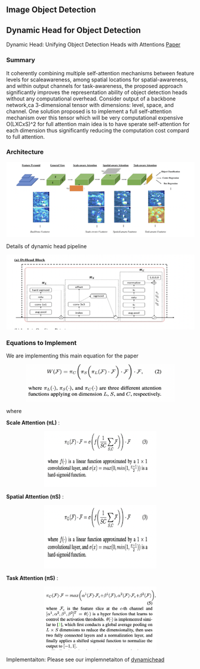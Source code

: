 
## Image Object Detection



## Dynamic Head for Object Detection

Dynamic Head: Unifying Object Detection Heads with Attentions  [Paper](https://arxiv.org/pdf/2106.08322)
 
 ### Summary 

It coherently combining multiple self-attention mechanisms between feature levels for scaleawareness, among spatial locations for spatial-awareness, and within output channels for task-awareness, the proposed approach significantly improves the representation ability of object detection heads without any computational
overhead. 
Consider output of a backbone network,ca 3-dimensional tensor with dimensions: level, space, and channel. One solution proposed is to implement a full self-attention mechanism over this tensor which will be very computational expensive O(LXCxS)^2 for full attention main idea is to have sperate self-attention for each dimension thus significantly reducing the computation cost compard to full attention.


### Architecture

<p align="center">
    <img src="imgs/dyanamichead.png" alt="Dynamic head Architecture" width="800" height="200">
</p>

Details of dynamic head pipeline

<p align="center">
    <img src="imgs/dynamichead_pipeline.png" alt="Dynamic head Architecture" width="800" height="200">
</p>

### Equations to Implement

We are implementing this main equation for the paper
<p align="center">
    <img src="imgs/complete_eq.png" alt="Dynamic head Architecture" width="400" height="100">
</p>

where 

**Scale Attention (πL)** :

<p align="center">
    <img src="imgs/scale_eq.png" alt="Dynamic head Architecture" width="300" height="150">
</p>


**Spatial Attention (πS)** :

<p align="center">
    <img src="imgs/scale_eq.png" alt="Dynamic head Architecture" width="300" height="170">
</p>


**Task Attention (πS)** :

<p align="center">
    <img src="imgs/task_eq.png" alt="Dynamic head Architecture" width="300" height="170">
</p>


Implementaiton: Please see our implemnetaiton of [dynamichead](https://github.com/Asad-Ismail/dynamichead)
